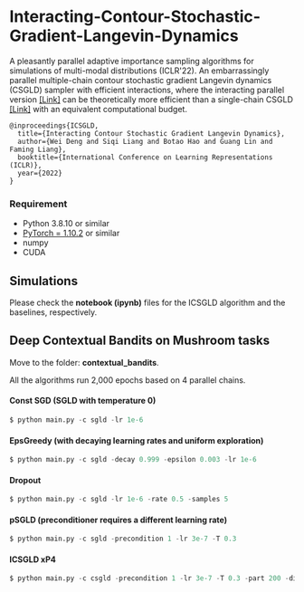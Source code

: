 # Interacting-Contour-Stochastic-Gradient-Langevin-Dynamics
A pleasantly parallel adaptive importance sampling algorithms for simulations of multi-modal distributions (ICLR'22). An embarrassingly parallel multiple-chain contour stochastic gradient Langevin dynamics (CSGLD) sampler  with efficient interactions, where the interacting parallel version [\[Link\]](https://openreview.net/pdf?id=IK9ap6nxXr2) can be theoretically more efficient than a single-chain CSGLD [\[Link\]](https://arxiv.org/pdf/2010.09800.pdf) with an equivalent computational budget.


```
@inproceedings{ICSGLD,
  title={Interacting Contour Stochastic Gradient Langevin Dynamics},
  author={Wei Deng and Siqi Liang and Botao Hao and Guang Lin and Faming Liang},
  booktitle={International Conference on Learning Representations (ICLR)},
  year={2022}
}
```



### Requirement

* Python 3.8.10 or similar
* [PyTorch = 1.10.2](https://pytorch.org/) or similar
* numpy
* CUDA

## Simulations

Please check the **notebook (ipynb)** files for the ICSGLD algorithm and the baselines, respectively.

## Deep Contextual Bandits on Mushroom tasks

Move to the folder: **contextual_bandits**.

All the algorithms run 2,000 epochs based on 4 parallel chains.

#### Const SGD (SGLD with temperature 0)

```python
$ python main.py -c sgld -lr 1e-6
```

#### EpsGreedy (with decaying learning rates and uniform exploration)

```python
$ python main.py -c sgld -decay 0.999 -epsilon 0.003 -lr 1e-6
```

#### Dropout

```python
$ python main.py -c sgld -lr 1e-6 -rate 0.5 -samples 5
```


#### pSGLD (preconditioner requires a different learning rate)
```python
$ python main.py -c sgld -precondition 1 -lr 3e-7 -T 0.3
```

#### ICSGLD xP4

```python
$ python main.py -c csgld -precondition 1 -lr 3e-7 -T 0.3 -part 200 -div 10 -sz 0.03 -zeta 20
```
